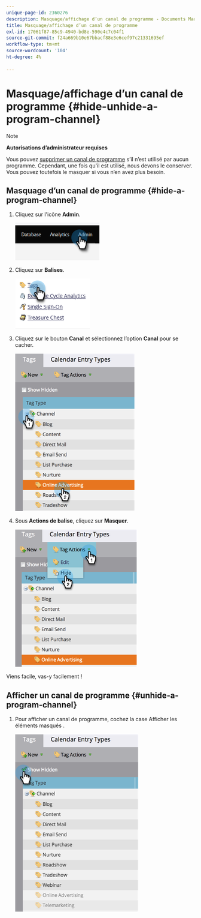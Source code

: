 ```yaml
---
unique-page-id: 2360276
description: Masquage/affichage d’un canal de programme - Documents Marketo - Documentation du produit
title: Masquage/affichage d’un canal de programme
exl-id: 17061f87-85c9-4940-bd8e-590e4c7c04f1
source-git-commit: f24a669b10e67bbacf88e3e6cef97c21331695ef
workflow-type: tm+mt
source-wordcount: '104'
ht-degree: 4%

---
```


# Masquage/affichage d’un canal de programme {#hide-unhide-a-program-channel}

>[!NOTE]
>
>**Autorisations d’administrateur requises**

Vous pouvez [supprimer un canal de programme](/help/marketo/product-docs/administration/tags/delete-a-program-channel.md) s’il n’est utilisé par aucun programme.  Cependant, une fois qu&#39;il est utilisé, nous devons le conserver.  Vous pouvez toutefois le masquer si vous n’en avez plus besoin.

## Masquage d’un canal de programme {#hide-a-program-channel}

1. Cliquez sur l&#39;icône **Admin**.

   ![](assets/hide-unhide-a-program-channel-1.png)

1. Cliquez sur **Balises**.

   ![](assets/hide-unhide-a-program-channel-2.png)

1. Cliquez sur le bouton **Canal** et sélectionnez l’option **Canal** pour se cacher.

   ![](assets/hide-unhide-a-program-channel-3.png)

1. Sous **Actions de balise**, cliquez sur **Masquer**.

   ![](assets/hide-unhide-a-program-channel-4.png)

Viens facile, vas-y facilement !

## Afficher un canal de programme {#unhide-a-program-channel}

1. Pour afficher un canal de programme, cochez la case Afficher les éléments masqués .

   ![](assets/hide-unhide-a-program-channel-5.png)
